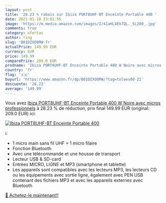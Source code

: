 ```yaml
---
layout: post
title: '28.23 % rabais sur Ibiza PORT8UHF-BT Enceinte Portable 400 '
date: 2021-01-18 23:01:56
image: 'https://m.media-amazon.com/images/I/41aHL4Ek7QL._SL200_.jpg'
comments: true
category: ofertas
author: ring
slug: 'B01DZXO0RW-fr'
actualPrice: 149.99 EUR
currency: EUR
price: 149.99
comparePrice: 209.0 EUR
prodname: 'Ibiza PORT8UHF-BT Enceinte Portable 400 W Noire avec micros professionnels'
country: 'fr'
flag: '🇫🇷'
buyurl: 'https://www.amazon.fr/dp/B01DZXO0RW/?tag=tolees0d-21'
descuento: '28.23'
average: '149.99'
---
```


Vous avez [Ibiza PORT8UHF-BT Enceinte Portable 400 W Noire avec micros professionnels](https://www.amazon.fr/dp/B01DZXO0RW/?tag=tolees0d-21)  à  28.23 % de réduction, prix final  149.99 EUR (original: 209.0 EUR) ici:

[![Ibiza PORT8UHF-BT Enceinte Portable 400 ](https://m.media-amazon.com/images/I/41aHL4Ek7QL._SL200_.jpg)](https://www.amazon.fr/dp/B01DZXO0RW/?tag=tolees0d-21)

ℹ️:

- 1 micro main sans fil UHF + 1 micro filaire
- Fonction Bluetooth
- Avec une télécommande et une housse de transport
- Lecteur USB & SD-card
- Entrées MICRO, LIGNE et MP3 (smartphone et tablette)
- Les appareils sont compatibles avec les lecteurs MP3, les lecteurs CD ou les équipements avec sortie ligne, également avec PEN USB contenant des fichiers MP3 et avec les appareils externes avec Bluetooth

[🛒 Achetez-le maintenant!!](https://www.amazon.fr/dp/B01DZXO0RW/?tag=tolees0d-21)
